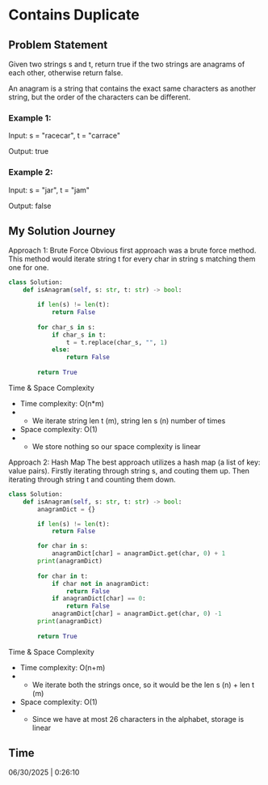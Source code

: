# Contains Duplicate

## Problem Statement
Given two strings s and t, return true if the two strings are anagrams of each other, otherwise return false.

An anagram is a string that contains the exact same characters as another string, but the order of the characters can be different.

### Example 1:

Input: s = "racecar", t = "carrace"

Output: true

### Example 2:

Input: s = "jar", t = "jam"

Output: false

## My Solution Journey

Approach 1: Brute Force
Obvious first approach was a brute force method. This method would iterate string t for every char in string s matching them one for one.
```python
class Solution:
    def isAnagram(self, s: str, t: str) -> bool:

        if len(s) != len(t):
            return False
        
        for char_s in s:
            if char_s in t:
                t = t.replace(char_s, "", 1)
            else:
                return False
        
        return True
```
Time & Space Complexity
- Time complexity: O(n*m)
- - We iterate string len t (m), string len s (n) number of times 
- Space complexity: O(1)
- - We store nothing so our space complexity is linear 

Approach 2: Hash Map
The best approach utilizes a hash map (a list of key: value pairs). Firstly iterating through string s, and couting them up. Then iterating through string t and counting them down.
```python
class Solution:
    def isAnagram(self, s: str, t: str) -> bool:
        anagramDict = {}

        if len(s) != len(t):
            return False

        for char in s:
            anagramDict[char] = anagramDict.get(char, 0) + 1
        print(anagramDict)
        
        for char in t:
            if char not in anagramDict:
                return False
            if anagramDict[char] == 0:
                return False
            anagramDict[char] = anagramDict.get(char, 0) -1
        print(anagramDict)
        
        return True
```
Time & Space Complexity
- Time complexity: O(n+m)
- - We iterate both the strings once, so it would be the len s (n) + len t (m)
- Space complexity: O(1)
- - Since we have at most 26 characters in the alphabet, storage is linear

## Time 
06/30/2025 | 0:26:10